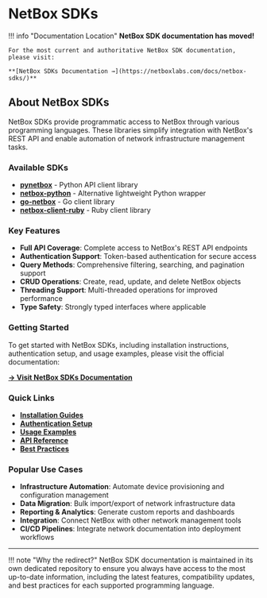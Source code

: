 # NetBox SDKs

!!! info "Documentation Location"
    **NetBox SDK documentation has moved!**
    
    For the most current and authoritative NetBox SDK documentation, please visit:
    
    **[NetBox SDKs Documentation →](https://netboxlabs.com/docs/netbox-sdks/)**

## About NetBox SDKs

NetBox SDKs provide programmatic access to NetBox through various programming languages. These libraries simplify integration with NetBox's REST API and enable automation of network infrastructure management tasks.

### Available SDKs

- **[pynetbox](https://netboxlabs.com/docs/netbox-sdks/pynetbox/)** - Python API client library
- **[netbox-python](https://netboxlabs.com/docs/netbox-sdks/netbox-python/)** - Alternative lightweight Python wrapper
- **[go-netbox](https://netboxlabs.com/docs/netbox-sdks/go-netbox/)** - Go client library
- **[netbox-client-ruby](https://netboxlabs.com/docs/netbox-sdks/ruby/)** - Ruby client library

### Key Features

- **Full API Coverage**: Complete access to NetBox's REST API endpoints
- **Authentication Support**: Token-based authentication for secure access
- **Query Methods**: Comprehensive filtering, searching, and pagination support
- **CRUD Operations**: Create, read, update, and delete NetBox objects
- **Threading Support**: Multi-threaded operations for improved performance
- **Type Safety**: Strongly typed interfaces where applicable

### Getting Started

To get started with NetBox SDKs, including installation instructions, authentication setup, and usage examples, please visit the official documentation:

**[→ Visit NetBox SDKs Documentation](https://netboxlabs.com/docs/netbox-sdks/)**

### Quick Links

- **[Installation Guides](https://netboxlabs.com/docs/netbox-sdks/installation/)**
- **[Authentication Setup](https://netboxlabs.com/docs/netbox-sdks/authentication/)**
- **[Usage Examples](https://netboxlabs.com/docs/netbox-sdks/examples/)**
- **[API Reference](https://netboxlabs.com/docs/netbox-sdks/api-reference/)**
- **[Best Practices](https://netboxlabs.com/docs/netbox-sdks/best-practices/)**

### Popular Use Cases

- **Infrastructure Automation**: Automate device provisioning and configuration management
- **Data Migration**: Bulk import/export of network infrastructure data
- **Reporting & Analytics**: Generate custom reports and dashboards
- **Integration**: Connect NetBox with other network management tools
- **CI/CD Pipelines**: Integrate network documentation into deployment workflows

---

!!! note "Why the redirect?"
    NetBox SDK documentation is maintained in its own dedicated repository to ensure you always have access to the most up-to-date information, including the latest features, compatibility updates, and best practices for each supported programming language.